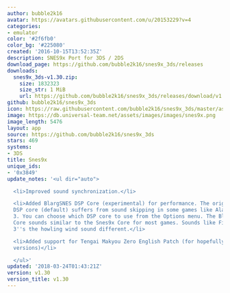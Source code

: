 ```yaml
---
author: bubble2k16
avatar: https://avatars.githubusercontent.com/u/20153229?v=4
categories:
- emulator
color: '#2f6fb0'
color_bg: '#225080'
created: '2016-10-15T13:52:35Z'
description: SNES9x Port for 3DS / 2DS
download_page: https://github.com/bubble2k16/snes9x_3ds/releases
downloads:
  snes9x_3ds-v1.30.zip:
    size: 1832323
    size_str: 1 MiB
    url: https://github.com/bubble2k16/snes9x_3ds/releases/download/v1.30/snes9x_3ds-v1.30.zip
github: bubble2k16/snes9x_3ds
icon: https://raw.githubusercontent.com/bubble2k16/snes9x_3ds/master/assets/icon.png
image: https://db.universal-team.net/assets/images/images/snes9x.png
image_length: 5476
layout: app
source: https://github.com/bubble2k16/snes9x_3ds
stars: 469
systems:
- 3DS
title: Snes9x
unique_ids:
- '0x3849'
update_notes: '<ul dir="auto">

  <li>Improved sound synchronization.</li>

  <li>Added BlargSNES DSP Core (experimental) for performance. The original Snes9X
  DSP core (default) suffers from sound skipping in some games like Aladdin and Gradius
  3. You can choose which DSP core to use from the Options menu. The BlargSNES DSP
  Core sounds similar to the Snes9x Core for most games. Sounds like Final Fantasy
  3''s the howling wind sound different.</li>

  <li>Added support for Tengai Makyou Zero English Patch (for hopefully all future
  versions)</li>

  </ul>'
updated: '2018-03-24T01:43:21Z'
version: v1.30
version_title: v1.30
---
```

